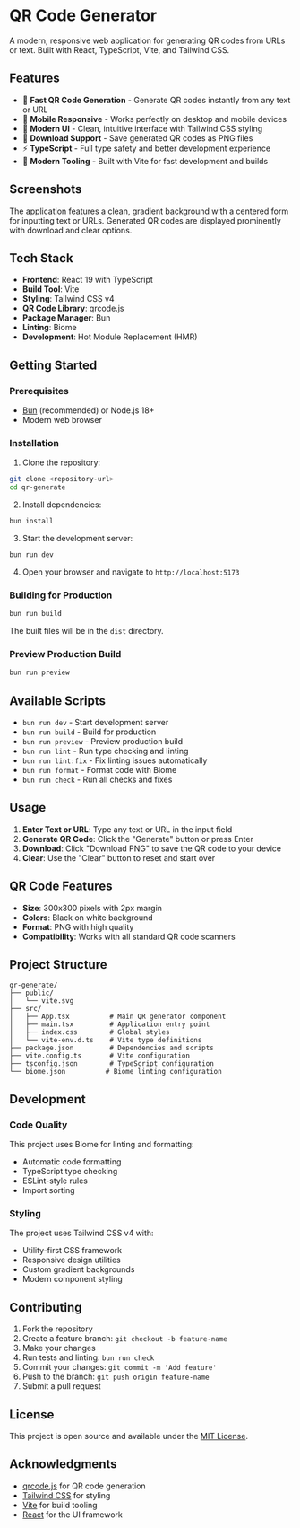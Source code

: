 # QR Code Generator

A modern, responsive web application for generating QR codes from URLs or text. Built with React, TypeScript, Vite, and Tailwind CSS.

## Features

- 🚀 **Fast QR Code Generation** - Generate QR codes instantly from any text or URL
- 📱 **Mobile Responsive** - Works perfectly on desktop and mobile devices
- 🎨 **Modern UI** - Clean, intuitive interface with Tailwind CSS styling
- 💾 **Download Support** - Save generated QR codes as PNG files
- ⚡ **TypeScript** - Full type safety and better development experience
- 🔧 **Modern Tooling** - Built with Vite for fast development and builds

## Screenshots

The application features a clean, gradient background with a centered form for inputting text or URLs. Generated QR codes are displayed prominently with download and clear options.

## Tech Stack

- **Frontend**: React 19 with TypeScript
- **Build Tool**: Vite
- **Styling**: Tailwind CSS v4
- **QR Code Library**: qrcode.js
- **Package Manager**: Bun
- **Linting**: Biome
- **Development**: Hot Module Replacement (HMR)

## Getting Started

### Prerequisites

- [Bun](https://bun.sh/) (recommended) or Node.js 18+
- Modern web browser

### Installation

1. Clone the repository:
```bash
git clone <repository-url>
cd qr-generate
```

2. Install dependencies:
```bash
bun install
```

3. Start the development server:
```bash
bun run dev
```

4. Open your browser and navigate to `http://localhost:5173`

### Building for Production

```bash
bun run build
```

The built files will be in the `dist` directory.

### Preview Production Build

```bash
bun run preview
```

## Available Scripts

- `bun run dev` - Start development server
- `bun run build` - Build for production
- `bun run preview` - Preview production build
- `bun run lint` - Run type checking and linting
- `bun run lint:fix` - Fix linting issues automatically
- `bun run format` - Format code with Biome
- `bun run check` - Run all checks and fixes

## Usage

1. **Enter Text or URL**: Type any text or URL in the input field
2. **Generate QR Code**: Click the "Generate" button or press Enter
3. **Download**: Click "Download PNG" to save the QR code to your device
4. **Clear**: Use the "Clear" button to reset and start over

## QR Code Features

- **Size**: 300x300 pixels with 2px margin
- **Colors**: Black on white background
- **Format**: PNG with high quality
- **Compatibility**: Works with all standard QR code scanners

## Project Structure

```
qr-generate/
├── public/
│   └── vite.svg
├── src/
│   ├── App.tsx          # Main QR generator component
│   ├── main.tsx         # Application entry point
│   ├── index.css        # Global styles
│   └── vite-env.d.ts    # Vite type definitions
├── package.json         # Dependencies and scripts
├── vite.config.ts       # Vite configuration
├── tsconfig.json        # TypeScript configuration
└── biome.json          # Biome linting configuration
```

## Development

### Code Quality

This project uses Biome for linting and formatting:
- Automatic code formatting
- TypeScript type checking
- ESLint-style rules
- Import sorting

### Styling

The project uses Tailwind CSS v4 with:
- Utility-first CSS framework
- Responsive design utilities
- Custom gradient backgrounds
- Modern component styling

## Contributing

1. Fork the repository
2. Create a feature branch: `git checkout -b feature-name`
3. Make your changes
4. Run tests and linting: `bun run check`
5. Commit your changes: `git commit -m 'Add feature'`
6. Push to the branch: `git push origin feature-name`
7. Submit a pull request

## License

This project is open source and available under the [MIT License](LICENSE).

## Acknowledgments

- [qrcode.js](https://github.com/soldair/node-qrcode) for QR code generation
- [Tailwind CSS](https://tailwindcss.com/) for styling
- [Vite](https://vitejs.dev/) for build tooling
- [React](https://react.dev/) for the UI framework
